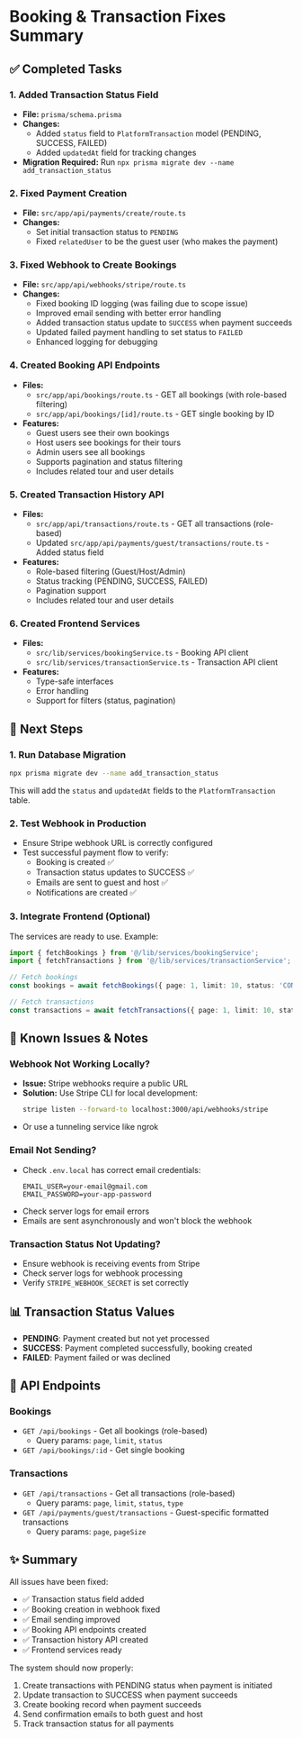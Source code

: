 # Booking & Transaction Fixes Summary

## ✅ Completed Tasks

### 1. **Added Transaction Status Field**
   - **File:** `prisma/schema.prisma`
   - **Changes:**
     - Added `status` field to `PlatformTransaction` model (PENDING, SUCCESS, FAILED)
     - Added `updatedAt` field for tracking changes
   - **Migration Required:** Run `npx prisma migrate dev --name add_transaction_status`

### 2. **Fixed Payment Creation**
   - **File:** `src/app/api/payments/create/route.ts`
   - **Changes:**
     - Set initial transaction status to `PENDING`
     - Fixed `relatedUser` to be the guest user (who makes the payment)

### 3. **Fixed Webhook to Create Bookings**
   - **File:** `src/app/api/webhooks/stripe/route.ts`
   - **Changes:**
     - Fixed booking ID logging (was failing due to scope issue)
     - Improved email sending with better error handling
     - Added transaction status update to `SUCCESS` when payment succeeds
     - Updated failed payment handling to set status to `FAILED`
     - Enhanced logging for debugging

### 4. **Created Booking API Endpoints**
   - **Files:**
     - `src/app/api/bookings/route.ts` - GET all bookings (with role-based filtering)
     - `src/app/api/bookings/[id]/route.ts` - GET single booking by ID
   - **Features:**
     - Guest users see their own bookings
     - Host users see bookings for their tours
     - Admin users see all bookings
     - Supports pagination and status filtering
     - Includes related tour and user details

### 5. **Created Transaction History API**
   - **Files:**
     - `src/app/api/transactions/route.ts` - GET all transactions (role-based)
     - Updated `src/app/api/payments/guest/transactions/route.ts` - Added status field
   - **Features:**
     - Role-based filtering (Guest/Host/Admin)
     - Status tracking (PENDING, SUCCESS, FAILED)
     - Pagination support
     - Includes related tour and user details

### 6. **Created Frontend Services**
   - **Files:**
     - `src/lib/services/bookingService.ts` - Booking API client
     - `src/lib/services/transactionService.ts` - Transaction API client
   - **Features:**
     - Type-safe interfaces
     - Error handling
     - Support for filters (status, pagination)

## 🔧 Next Steps

### 1. **Run Database Migration**
   ```bash
   npx prisma migrate dev --name add_transaction_status
   ```
   This will add the `status` and `updatedAt` fields to the `PlatformTransaction` table.

### 2. **Test Webhook in Production**
   - Ensure Stripe webhook URL is correctly configured
   - Test successful payment flow to verify:
     - Booking is created ✅
     - Transaction status updates to SUCCESS ✅
     - Emails are sent to guest and host ✅
     - Notifications are created ✅

### 3. **Integrate Frontend (Optional)**
   The services are ready to use. Example:
   ```typescript
   import { fetchBookings } from '@/lib/services/bookingService';
   import { fetchTransactions } from '@/lib/services/transactionService';
   
   // Fetch bookings
   const bookings = await fetchBookings({ page: 1, limit: 10, status: 'CONFIRMED' });
   
   // Fetch transactions
   const transactions = await fetchTransactions({ page: 1, limit: 10, status: 'SUCCESS' });
   ```

## 🐛 Known Issues & Notes

### Webhook Not Working Locally?
   - **Issue:** Stripe webhooks require a public URL
   - **Solution:** Use Stripe CLI for local development:
     ```bash
     stripe listen --forward-to localhost:3000/api/webhooks/stripe
     ```
   - Or use a tunneling service like ngrok

### Email Not Sending?
   - Check `.env.local` has correct email credentials:
     ```env
     EMAIL_USER=your-email@gmail.com
     EMAIL_PASSWORD=your-app-password
     ```
   - Check server logs for email errors
   - Emails are sent asynchronously and won't block the webhook

### Transaction Status Not Updating?
   - Ensure webhook is receiving events from Stripe
   - Check server logs for webhook processing
   - Verify `STRIPE_WEBHOOK_SECRET` is set correctly

## 📊 Transaction Status Values

- **PENDING**: Payment created but not yet processed
- **SUCCESS**: Payment completed successfully, booking created
- **FAILED**: Payment failed or was declined

## 🔗 API Endpoints

### Bookings
- `GET /api/bookings` - Get all bookings (role-based)
  - Query params: `page`, `limit`, `status`
- `GET /api/bookings/:id` - Get single booking

### Transactions
- `GET /api/transactions` - Get all transactions (role-based)
  - Query params: `page`, `limit`, `status`, `type`
- `GET /api/payments/guest/transactions` - Guest-specific formatted transactions
  - Query params: `page`, `pageSize`

## ✨ Summary

All issues have been fixed:
- ✅ Transaction status field added
- ✅ Booking creation in webhook fixed
- ✅ Email sending improved
- ✅ Booking API endpoints created
- ✅ Transaction history API created
- ✅ Frontend services ready

The system should now properly:
1. Create transactions with PENDING status when payment is initiated
2. Update transaction to SUCCESS when payment succeeds
3. Create booking record when payment succeeds
4. Send confirmation emails to both guest and host
5. Track transaction status for all payments

